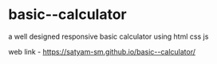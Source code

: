 # basic--calculator
a well designed responsive basic calculator using html css js

web link - https://satyam-sm.github.io/basic--calculator/
